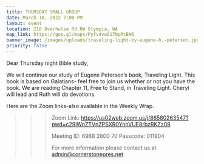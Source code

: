 ```yaml
---
title: THURSDAY SMALL GROUP
date: March 10, 2022 7:00 PM
layout: event
location: 218 Overhulse Rd NW Olympia, WA
map_link: https://goo.gl/maps/Pyfv4vwS17NpRtBN6
banner_image: /images/uploads/traveling-light-by-eugene-h.-peterson.jpg
priority: false
---
```

Dear Thursday night Bible study,

We will continue our study of Eugene Peterson’s book, Traveling Light. This book is based on Galatians- feel free to join us whether or not you have the book. We are reading Chapter 11, Free to Stand, in Traveling Light.  Cheryl will lead and Ruth will do devotions.

Here are the Zoom links-also available in the Weekly Wrap.

<!--\\\\\\\\\\[if !supportLineBreakNewLine]-->

<!--\\\\\\\\\\[endif]-->

<!--EndFragment-->

> > > Zoom Link: <https://us02web.zoom.us/j/86580263547?pwd=c29iWnZTVnZPSXR0YnhVUE8rbzRKZz09>
> > >
> > > Meeting ID: 6988 2800 70
> > > Passcode: 011904
> > >
> > > For more information please contact us at admin@cornerstonepres.net